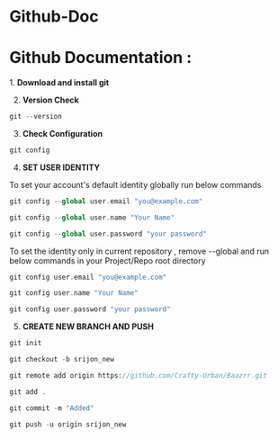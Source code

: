 # Github-Doc

<h1>Github Documentation :</h1>
1. <b>Download and install git</b>

2. <b>Version Check</b> 

 ```PHP 
 git --version
 ```
 
3. <b>Check Configuration</b> 

 ```PHP 
 git config
 ```
 
 
4. <b>SET USER IDENTITY</b>

To set your account's default identity globally run below commands

 ```PHP 
 git config --global user.email "you@example.com"
 ```

 ```PHP 
 git config --global user.name "Your Name"
 ```
 
 ```PHP 
 git config --global user.password "your password"
 ```

To set the identity only in current repository , remove --global and run below commands in your Project/Repo root directory

 ```PHP 
 git config user.email "you@example.com"
 ```

 ```PHP 
 git config user.name "Your Name"
 ```
 
  ```PHP 
  git config user.password "your password"
 ```
 

5. <b>CREATE NEW BRANCH AND PUSH</b>


 ```PHP 
 git init
 ```

 ```PHP 
 git checkout -b srijon_new
 ```
 
  ```PHP 
  git remote add origin https://github.com/Crafty-Urban/Baazrr.git
 ```
 
  ```PHP 
 git add .
 ```
 
  ```PHP 
 git commit -m "Added"  
 ```
 
   ```PHP 
 git push -u origin srijon_new  
 ```






